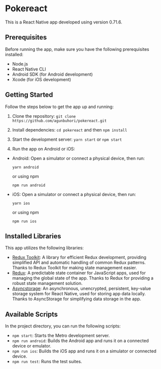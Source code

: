 # Pokereact

This is a React Native app developed using version 0.71.6.

## Prerequisites

Before running the app, make sure you have the following prerequisites installed:

- Node.js
- React Native CLI
- Android SDK (for Android development)
- Xcode (for iOS development)

## Getting Started

Follow the steps below to get the app up and running:

1. Clone the repository:
   `git clone https://github.com/agunbuhori/pokereact.git`

2. Install dependencies:
   `cd pokereact` and then `npm install`
3. Start the development server:
   `yarn start` or `npm start`

4. Run the app on Android or iOS:

- Android: Open a simulator or connect a physical device, then run:

  ```
  yarn android
  ```

  or using npm

  ```
  npm run android
  ```

- iOS: Open a simulator or connect a physical device, then run:

  ```
  yarn ios
  ```

  or using npm

  ```
  npm run ios
  ```

## Installed Libraries

This app utilizes the following libraries:

- [Redux Toolkit](https://redux-toolkit.js.org/): A library for efficient Redux development, providing simplified API and automatic handling of common Redux patterns. Thanks to Redux Toolkit for making state management easier.
- [Redux](https://redux.js.org/): A predictable state container for JavaScript apps, used for managing the global state of the app. Thanks to Redux for providing a robust state management solution.
- [Asyncstorage](https://react-native-async-storage.github.io/async-storage/): An asynchronous, unencrypted, persistent, key-value storage system for React Native, used for storing app data locally. Thanks to AsyncStorage for simplifying data storage in the app.

## Available Scripts

In the project directory, you can run the following scripts:

- `npm start`: Starts the Metro development server.
- `npm run android`: Builds the Android app and runs it on a connected device or emulator.
- `npm run ios`: Builds the iOS app and runs it on a simulator or connected device.
- `npm run test`: Runs the test suites.
